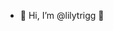 - 👋 Hi, I’m @lilytrigg 🌸


<!---
lilytrigg/lilytrigg is a ✨ special ✨ repository because its `README.md` (this file) appears on your GitHub profile.
You can click the Preview link to take a look at your changes.
--->
